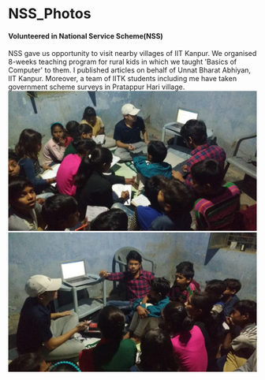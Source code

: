 # NSS_Photos
<h4>Volunteered in National Service Scheme(NSS)</h4>
<div>NSS gave us opportunity to visit nearby villages of IIT Kanpur. We organised 8-weeks teaching program for rural kids in which we taught 'Basics of Computer' to them. I published articles on behalf of Unnat Bharat Abhiyan, IIT Kanpur. Moreover, a team of IITK students including me have taken government scheme surveys in Pratappur Hari village.<div>
<div align="center">
  <img src ="https://github.com/harshitx9/NSS_Photos/blob/main/NSS_Teaching1.jpg">
 </div>
  <div align="center">
  <img src ="https://github.com/harshitx9/NSS_Photos/blob/main/NSS_Teaching2.jpg">
 </div>
  
